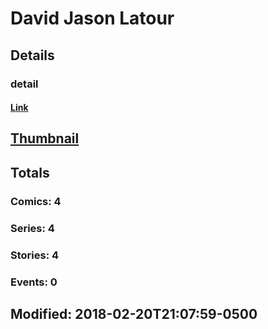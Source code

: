 # David Jason Latour 
## Details
### detail
#### [Link](http://marvel.com/comics/creators/11294/david_jason_latour?utm_campaign=apiRef&utm_source=225578a89fc76f3d20fbffda5d17a88d)
## [Thumbnail](http://i.annihil.us/u/prod/marvel/i/mg/b/40/image_not_available.jpg)
## Totals
### Comics: 4
### Series: 4
### Stories: 4
### Events: 0
## Modified: 2018-02-20T21:07:59-0500